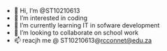 - 👋 Hi, I’m @ST10210613
- 👀 I’m interested in coding
- 🌱 I’m currently learning IT in sofware development
- 💞️ I’m looking to collaborate on school work
- 📫 reacjh me @ ST10210613@rcconnet@edu.za

<!---
ST10210613/ST10210613 is a ✨ special ✨ repository because its `README.md` (this file) appears on your GitHub profile.
You can click the Preview link to take a look at your changes.
--->
